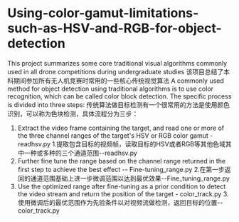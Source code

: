 # Using-color-gamut-limitations-such-as-HSV-and-RGB-for-object-detection
This project summarizes some core traditional visual algorithms commonly used in all drone competitions during undergraduate studies
该项目总结了本科期间参加所有无人机竞赛时常用的一些核心传统视觉算法
A commonly used method for object detection using traditional algorithms is to use color recognition, which can be called color block detection. The specific process is divided into three steps:
传统算法做目标检测有一个很常用的方法是使用颜色识别，可以称为色块检测，具体流程分为三步：

1. Extract the video frame containing the target, and read one or more of the three channel ranges of the target's HSV or RGB color gamut - readhsv.py
1.提取包含目标的视频帧，读取目标的HSV或者RGB等其他色域其中一种或多种的三个通道范围--readhsv.py
2. Further fine tune the range based on the channel range returned in the first step to achieve the best effect -- Fine-tuning_range.py
2.在第一步返回的通道范围基础上进一步微调范围以达到最优效果--Fine_tuning_range.py
3. Use the optimized range after fine-tuning as a prior condition to detect the video stream and return the position of the target - color_track.py
3.使用微调后的最优范围作为先验条件以对视频流做检测，返回目标的位置--color_track.py
